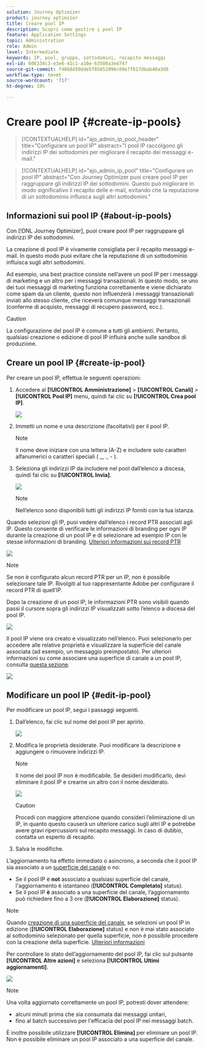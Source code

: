 ```yaml
---
solution: Journey Optimizer
product: journey optimizer
title: Creare pool IP
description: Scopri come gestire i pool IP
feature: Application Settings
topic: Administration
role: Admin
level: Intermediate
keywords: IP, pool, gruppo, sottodomini, recapito messaggi
exl-id: 606334c3-e3e6-41c1-a10e-63508a3ed747
source-git-commit: f4068450dde5f85652096c09e7f817dbab40a3d8
workflow-type: tm+mt
source-wordcount: '717'
ht-degree: 10%

---
```


# Creare pool IP {#create-ip-pools}

>[!CONTEXTUALHELP]
>id="ajo_admin_ip_pool_header"
>title="Configurare un pool IP"
>abstract="I pool IP raccolgono gli indirizzi IP dei sottodomini per migliorare il recapito dei messaggi e-mail."

>[!CONTEXTUALHELP]
>id="ajo_admin_ip_pool"
>title="Configurare un pool IP"
>abstract="Con Journey Optimizer puoi creare pool IP per raggruppare gli indirizzi IP dei sottodomini. Questo può migliorare in modo significativo il recapito delle e-mail, evitando che la reputazione di un sottodominio influisca sugli altri sottodomini."

## Informazioni sui pool IP {#about-ip-pools}

Con [!DNL Journey Optimizer], puoi creare pool IP per raggruppare gli indirizzi IP dei sottodomini.

La creazione di pool IP è vivamente consigliata per il recapito messaggi e-mail. In questo modo puoi evitare che la reputazione di un sottodominio influisca sugli altri sottodomini.

Ad esempio, una best practice consiste nell’avere un pool IP per i messaggi di marketing e un altro per i messaggi transazionali. In questo modo, se uno dei tuoi messaggi di marketing funziona correttamente e viene dichiarato come spam da un cliente, questo non influenzerà i messaggi transazionali inviati allo stesso cliente, che riceverà comunque messaggi transazionali (conferme di acquisto, messaggi di recupero password, ecc.).

>[!CAUTION]
>
>La configurazione del pool IP è comune a tutti gli ambienti. Pertanto, qualsiasi creazione o edizione di pool IP influirà anche sulle sandbox di produzione.

## Creare un pool IP {#create-ip-pool}

Per creare un pool IP, effettua le seguenti operazioni:

1. Accedere al **[!UICONTROL Amministrazione]** > **[!UICONTROL Canali]** > **[!UICONTROL Pool IP]** menu, quindi fai clic su **[!UICONTROL Crea pool IP]**.

   ![](assets/ip-pool-create.png)

1. Immetti un nome e una descrizione (facoltativi) per il pool IP.

   >[!NOTE]
   >
   >Il nome deve iniziare con una lettera (A-Z) e includere solo caratteri alfanumerici o caratteri speciali ( _, ., - ).

1. Seleziona gli indirizzi IP da includere nel pool dall’elenco a discesa, quindi fai clic su **[!UICONTROL Invia]**.

   ![](assets/ip-pool-config.png)

   >[!NOTE]
   >
   >Nell’elenco sono disponibili tutti gli indirizzi IP forniti con la tua istanza.

Quando selezioni gli IP, puoi vedere dall’elenco i record PTR associati agli IP. Questo consente di verificare le informazioni di branding per ogni IP durante la creazione di un pool IP e di selezionare ad esempio IP con le stesse informazioni di branding. [Ulteriori informazioni sui record PTR](ptr-records.md)

![](assets/ip-pool-ptr-record.png)

>[!NOTE]
>
>Se non è configurato alcun record PTR per un IP, non è possibile selezionare tale IP. Rivolgiti al tuo rappresentante Adobe per configurare il record PTR di quell’IP.

Dopo la creazione di un pool IP, le informazioni PTR sono visibili quando passi il cursore sopra gli indirizzi IP visualizzati sotto l’elenco a discesa del pool IP.

![](assets/ip-pool-ptr-record-tooltip.png)

Il pool IP viene ora creato e visualizzato nell’elenco. Puoi selezionarlo per accedere alle relative proprietà e visualizzare la superficie del canale associata (ad esempio, un messaggio preimpostato). Per ulteriori informazioni su come associare una superficie di canale a un pool IP, consulta [questa sezione](channel-surfaces.md).

![](assets/ip-pool-created.png)

## Modificare un pool IP {#edit-ip-pool}

Per modificare un pool IP, segui i passaggi seguenti.

1. Dall’elenco, fai clic sul nome del pool IP per aprirlo.

   ![](assets/ip-pool-list.png)

1. Modifica le proprietà desiderate. Puoi modificare la descrizione e aggiungere o rimuovere indirizzi IP.

   >[!NOTE]
   >
   >Il nome del pool IP non è modificabile. Se desideri modificarlo, devi eliminare il pool IP e crearne un altro con il nome desiderato.

   ![](assets/ip-pool-edit.png)

   >[!CAUTION]
   >
   >Procedi con maggiore attenzione quando consideri l’eliminazione di un IP, in quanto questo causerà un ulteriore carico sugli altri IP e potrebbe avere gravi ripercussioni sul recapito messaggi. In caso di dubbio, contatta un esperto di recapito.

1. Salva le modifiche.

L’aggiornamento ha effetto immediato o asincrono, a seconda che il pool IP sia associato a un [superficie del canale](channel-surfaces.md) o no:

* Se il pool IP è **not** associato a qualsiasi superficie del canale, l&#39;aggiornamento è istantaneo (**[!UICONTROL Completato]** status).
* Se il pool IP **è** associato a una superficie del canale, l’aggiornamento può richiedere fino a 3 ore (**[!UICONTROL Elaborazione]** status).

>[!NOTE]
>
>Quando [creazione di una superficie del canale](channel-surfaces.md#create-channel-surface), se selezioni un pool IP in edizione (**[!UICONTROL Elaborazione]** status) e non è mai stato associato al sottodominio selezionato per quella superficie, non è possibile procedere con la creazione della superficie. [Ulteriori informazioni](channel-surfaces.md#subdomains-and-ip-pools)

Per controllare lo stato dell’aggiornamento del pool IP, fai clic sul pulsante **[!UICONTROL Altre azioni]** e seleziona **[!UICONTROL Ultimi aggiornamenti]**.

![](assets/ip-pool-recent-update.png)

>[!NOTE]
>
>Una volta aggiornato correttamente un pool IP, potresti dover attendere:
>* alcuni minuti prima che sia consumata dai messaggi unitari,
>* fino al batch successivo per l&#39;efficacia del pool IP nei messaggi batch.


È inoltre possibile utilizzare **[!UICONTROL Elimina]** per eliminare un pool IP. Non è possibile eliminare un pool IP associato a una superficie del canale.

